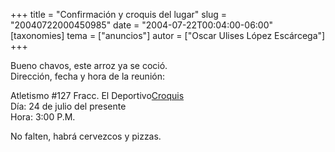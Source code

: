 +++
title = "Confirmación y croquis del lugar"
slug = "20040722000450985"
date = "2004-07-22T00:04:00-06:00"
[taxonomies]
tema = ["anuncios"]
autor = ["Oscar Ulises López Escárcega"]
+++

Bueno chavos, este arroz ya se coció.  
Dirección, fecha y hora de la reunión:

Atletismo #127 Fracc. El
Deportivo[Croquis](http://glib.org.mx/article.php?story=20040315095225427)  
Día: 24 de julio del presente  
Hora: 3:00 P.M.  

No falten, habrá cervezcos y pizzas.

